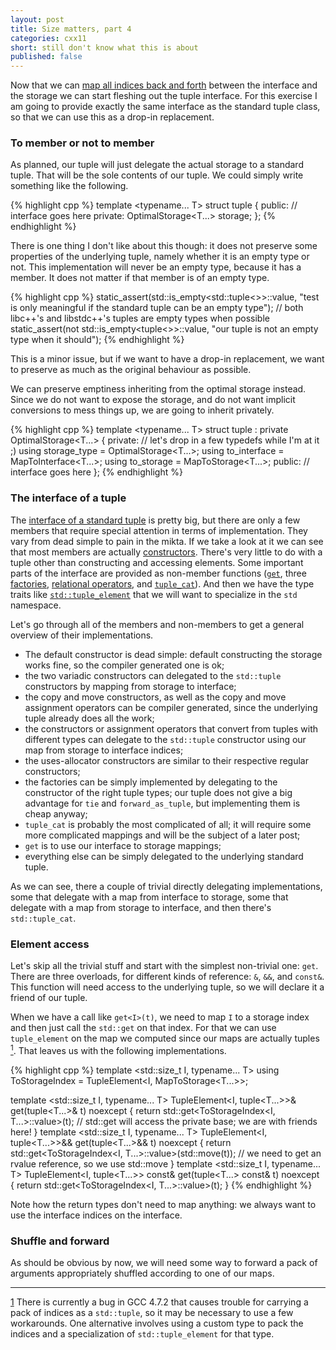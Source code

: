 ```yaml
---
layout: post
title: Size matters, part 4
categories: cxx11
short: still don't know what this is about
published: false
---
```


Now that we can [map all indices back and forth][previous] between the interface
and the storage we can start fleshing out the tuple interface. For this exercise
I am going to provide exactly the same interface as the standard tuple class, so
that we can use this as a drop-in replacement.

### To member or not to member

As planned, our tuple will just delegate the actual storage to a standard tuple.
That will be the sole contents of our tuple. We could simply write something
like the following.

{% highlight cpp %}
template <typename... T>
struct tuple {
public:
    // interface goes here
private:
    OptimalStorage<T...> storage;
};
{% endhighlight %}

There is one thing I don't like about this though: it does not preserve some
properties of the underlying tuple, namely whether it is an empty type or not.
This implementation will never be an empty type, because it has a member. It
does not matter if that member is of an empty type.

{% highlight cpp %}
static_assert(std::is_empty<std::tuple<>>::value,
    "test is only meaningful if the standard tuple can be an empty type");
    // both libc++'s and libstdc++'s tuples are empty types when possible
static_assert(not std::is_empty<tuple<>>::value,
    "our tuple is not an empty type when it should");
{% endhighlight %}

This is a minor issue, but if we want to have a drop-in replacement, we want to
preserve as much as the original behaviour as possible.

We can preserve emptiness inheriting from the optimal storage instead. Since we
do not want to expose the storage, and do not want implicit conversions to mess
things up, we are going to inherit privately.

{% highlight cpp %}
template <typename... T>
struct tuple : private OptimalStorage<T...> {
private:
    // let's drop in a few typedefs while I'm at it ;)
    using storage_type = OptimalStorage<T...>;
    using to_interface = MapToInterface<T...>;
    using to_storage = MapToStorage<T...>;
public:
    // interface goes here
};
{% endhighlight %}

### The interface of a tuple

The [interface of a standard tuple][tuple reference] is pretty big, but there
are only a few members that require special attention in terms of
implementation. They vary from dead simple to pain in the mikta. If we take a
look at it we can see that most members are actually [constructors]. There's
very little to do with a tuple other than constructing and accessing elements.
Some important parts of the interface are provided as non-member functions
([`get`][get], three [factories], [relational operators], and
 [`tuple_cat`][tuple_cat]). And then we have the type traits like
[`std::tuple_element`][tuple_element] that we will want to specialize in the
`std` namespace.

Let's go through all of the members and non-members to get a general overview of
their implementations.

- The default constructor is dead simple: default constructing the storage works
fine, so the compiler generated one is ok;
- the two variadic constructors can delegated to the `std::tuple` constructors
by mapping from storage to interface;
- the copy and move constructors, as well as the copy and move assignment
operators can be compiler generated, since the underlying tuple already does all
the work;
- the constructors or assignment operators that convert from tuples with
different types can delegate to the `std::tuple` constructor using our map from
storage to interface indices;
- the uses-allocator constructors are similar to their respective regular
constructors;
- the factories can be simply implemented by delegating to the constructor of
the right tuple types; our tuple does not give a big advantage for `tie` and
`forward_as_tuple`, but implementing them is cheap anyway;
- `tuple_cat` is probably the most complicated of all; it will require some more
complicated mappings and will be the subject of a later post;
- `get` is to use our interface to storage mappings;
- everything else can be simply delegated to the underlying standard tuple.

As we can see, there a couple of trivial directly delegating implementations,
some that delegate with a map from interface to storage, some that delegate
with a map from storage to interface, and then there's `std::tuple_cat`.

### Element access

Let's skip all the trivial stuff and start with the simplest non-trivial one:
`get`. There are three overloads, for different kinds of reference: `&`, `&&`,
and `const&`. This function will need access to the underlying tuple, so we will
declare it a friend of our tuple.

When we have a call like `get<I>(t)`, we need to map `I` to a storage index and
then just call the `std::get` on that index. For that we can use `tuple_element`
on the map we computed since our maps are actually tuples
[<sup id="ref1">1</sup>][ftn1]. That leaves us with the following
implementations.

{% highlight cpp %}
template <std::size_t I, typename... T>
using ToStorageIndex = TupleElement<I, MapToStorage<T...>>;

template <std::size_t I, typename... T>
TupleElement<I, tuple<T...>>& get(tuple<T...>& t) noexcept {
    return std::get<ToStorageIndex<I, T...>::value>(t);
    // std::get will access the private base; we are with friends here!
}
template <std::size_t I, typename... T>
TupleElement<I, tuple<T...>>&& get(tuple<T...>&& t) noexcept {
    return std::get<ToStorageIndex<I, T...>::value>(std::move(t));
    // we need to get an rvalue reference, so we use std::move
}
template <std::size_t I, typename... T>
TupleElement<I, tuple<T...>> const& get(tuple<T...> const& t) noexcept {
    return std::get<ToStorageIndex<I, T...>::value>(t);
}
{% endhighlight %}

Note how the return types don't need to map anything: we always want to use the
interface indices on the interface.

### Shuffle and forward

As should be obvious by now, we will need some way to forward a pack of
arguments appropriately shuffled according to one of our maps.

---

[1][ref1]<a id="ftn1"> </a>There is currently a bug in GCC 4.7.2 that causes
trouble for carrying a pack of indices as a `std::tuple`, so it may be necessary
to use a few workarounds. One alternative involves using a custom type to pack
the indices and a specialization of `std::tuple_element` for that type.

 [ftn1]: #ftn1
 [ref1]: #ref1

 [tuple reference]: http://en.cppreference.com/w/cpp/utility/tuple "std::tuple reference"
 [constructors]: http://en.cppreference.com/w/cpp/utility/tuple/tuple "std::tuple constructors"
 [get]: http://en.cppreference.com/w/cpp/utility/tuple/get "std::get"
 [factories]: http://en.cppreference.com/w/cpp/utility/tuple/tie "e.g. std::tie"
 [relational operators]: http://en.cppreference.com/w/cpp/utility/tuple/operator_cmp "std::tuple relational operators"
 [tuple_cat]: http://en.cppreference.com/w/cpp/utility/tuple/tuple_cat "std::tuple_cat"
 [tuple_element]: http://en.cppreference.com/w/cpp/utility/tuple/tuple_element "std::tuple_element"
 [previous]: /cxx11/2012/12/09/optimal-tuple-iii.html "Previously..."
 [next]: /cxx11/2012/12/23/optimal-tuple-v.html "To be continued..."

